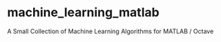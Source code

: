 machine_learning_matlab
=======================

A Small Collection of Machine Learning Algorithms for MATLAB / Octave
